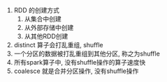 1. RDD 的创建方式
    1. 从集合中创建
    2. 从外部存储中创建
    3. 从其他RDD创建
2. distinct 算子会打乱重组, shuffle
3. 一个分区的数据被打乱重组到其他分区, 称之为shuffle
4. 所有spark算子中, 没有shuffle操作的算子速度快
5. coalesce 就是合并分区操作, 没有shuffle操作
